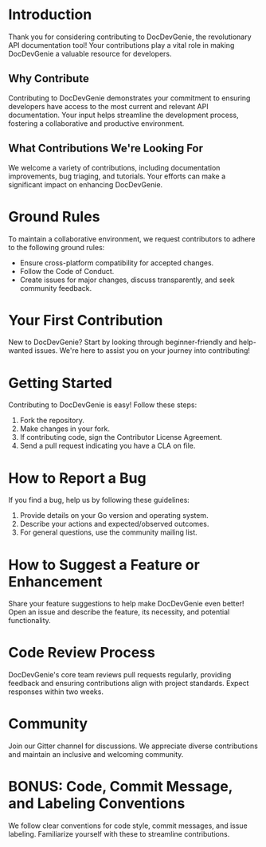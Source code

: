 # Introduction

Thank you for considering contributing to DocDevGenie, the revolutionary API documentation tool! Your contributions play a vital role in making DocDevGenie a valuable resource for developers.

## Why Contribute

Contributing to DocDevGenie demonstrates your commitment to ensuring developers have access to the most current and relevant API documentation. Your input helps streamline the development process, fostering a collaborative and productive environment.

## What Contributions We're Looking For

We welcome a variety of contributions, including documentation improvements, bug triaging, and tutorials. Your efforts can make a significant impact on enhancing DocDevGenie.

# Ground Rules

To maintain a collaborative environment, we request contributors to adhere to the following ground rules:

- Ensure cross-platform compatibility for accepted changes.
- Follow the Code of Conduct.
- Create issues for major changes, discuss transparently, and seek community feedback.

# Your First Contribution

New to DocDevGenie? Start by looking through beginner-friendly and help-wanted issues. We're here to assist you on your journey into contributing!

# Getting Started

Contributing to DocDevGenie is easy! Follow these steps:

1. Fork the repository.
2. Make changes in your fork.
3. If contributing code, sign the Contributor License Agreement.
4. Send a pull request indicating you have a CLA on file.

# How to Report a Bug

If you find a bug, help us by following these guidelines:

1. Provide details on your Go version and operating system.
2. Describe your actions and expected/observed outcomes.
3. For general questions, use the community mailing list.

# How to Suggest a Feature or Enhancement

Share your feature suggestions to help make DocDevGenie even better! Open an issue and describe the feature, its necessity, and potential functionality.

# Code Review Process

DocDevGenie's core team reviews pull requests regularly, providing feedback and ensuring contributions align with project standards. Expect responses within two weeks.

# Community

Join our Gitter channel for discussions. We appreciate diverse contributions and maintain an inclusive and welcoming community.

# BONUS: Code, Commit Message, and Labeling Conventions

We follow clear conventions for code style, commit messages, and issue labeling. Familiarize yourself with these to streamline contributions.
